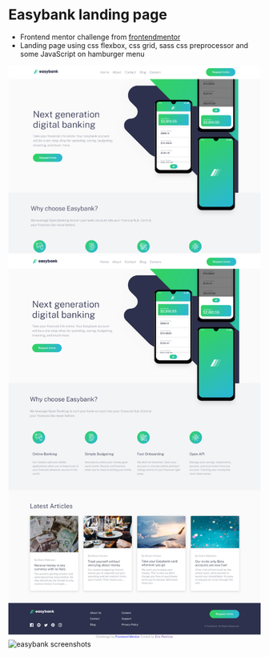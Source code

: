 # Easybank landing page

- Frontend mentor challenge from [frontendmentor](https://www.frontendmentor.io)
- Landing page using css flexbox, css grid, sass css preprocessor and some JavaScript on hamburger menu

<img src="images/screenshots/easybank-1.png" alt="easybank screenshots" width="800">
<img src="images/screenshots/easybank-2.png" alt="easybank screenshots" width="800">
<img src="images/screenshots/easybank-mobile.png" alt="easybank screenshots" width="400">